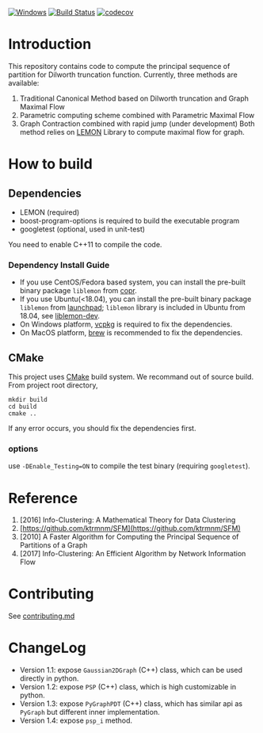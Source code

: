 [![Windows](https://ci.appveyor.com/api/projects/status/github/zhaofeng-shu33/principal_sequence_of_partition?branch=master&svg=true)](https://ci.appveyor.com/project/zhaofeng-shu33/principal-sequence-of-partition)
[![Build Status](https://api.travis-ci.com/zhaofeng-shu33/principal_sequence_of_partition.svg?branch=master)](https://travis-ci.com/zhaofeng-shu33/principal_sequence_of_partition/)
[![codecov](https://codecov.io/gh/zhaofeng-shu33/principal_sequence_of_partition/branch/master/graph/badge.svg)](https://codecov.io/gh/zhaofeng-shu33/principal_sequence_of_partition)

# Introduction
This repository contains code to compute the principal sequence of partition for Dilworth truncation function.
Currently, three methods are available:

1. Traditional Canonical Method based on Dilworth truncation and Graph Maximal Flow
2. Parametric computing scheme combined with Parametric Maximal Flow
3. Graph Contraction combined with rapid jump (under development)
Both method relies on [LEMON](https://lemon.cs.elte.hu/trac/lemon) Library to compute maximal flow for graph.

# How to build

## Dependencies

* LEMON (required)
* boost-program-options is required to build the executable program 
* googletest (optional, used in unit-test)


You need to enable C++11 to compile the code.

### Dependency Install Guide
* If you use CentOS/Fedora based system, you can install the pre-built binary package `liblemon` from [copr](https://copr.fedorainfracloud.org/coprs/freewind201301/liblemon/).
* If you use Ubuntu(<18.04), you can install the pre-built binary package `liblemon` from [launchpad](https://launchpad.net/~zhaofeng-shu33/+archive/ubuntu/liblemon); `liblemon` library is included in Ubuntu from 18.04, see [liblemon-dev](https://packages.ubuntu.com/bionic/liblemon-dev).
* On Windows platform, [vcpkg](https://github.com/microsoft/vcpkg) is required to fix the dependencies.
* On MacOS platform, [brew](https://brew.sh) is recommended to fix the dependencies.

## CMake
This project uses [CMake](https://cmake.org) build system. We recommand out of source build. From project root directory,
```shell
mkdir build
cd build
cmake ..
```
If any error occurs, you should fix the dependencies first.
 


### options
use `-DEnable_Testing=ON` to compile the test binary (requiring `googletest`).


# Reference
1. [2016] Info-Clustering: A Mathematical Theory for Data Clustering
1. [https://github.com/ktrmnm/SFM](https://github.com/ktrmnm/SFM)
1. [2010] A Faster Algorithm for Computing the Principal Sequence of Partitions of a Graph
1. [2017] Info-Clustering: An Efficient Algorithm by Network Information Flow

# Contributing
See [contributing.md](./contributing.md)

# ChangeLog
* Version 1.1: expose `Gaussian2DGraph` (C++) class, which can be used directly in python.
* Version 1.2: expose `PSP` (C++) class, which is high customizable in python.
* Version 1.3: expose `PyGraphPDT` (C++) class, which has similar api as `PyGraph` but different inner implementation.
* Version 1.4: expose `psp_i` method.